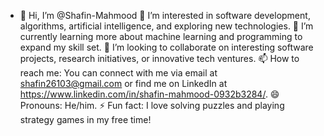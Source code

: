 - 👋 Hi, I’m @Shafin-Mahmood
👀 I’m interested in software development, algorithms, artificial intelligence, and exploring new technologies.
🌱 I’m currently learning more about machine learning and programming to expand my skill set.
💞️ I’m looking to collaborate on interesting software projects, research initiatives, or innovative tech ventures.
📫 How to reach me: You can connect with me via email at shafin26103@gmail.com or find me on LinkedIn at https://www.linkedin.com/in/shafin-mahmood-0932b3284/.
😄 Pronouns: He/him.
⚡ Fun fact: I love solving puzzles and playing strategy games in my free time!

<!---
Shafin-Mahmood/Shafin-Mahmood is a ✨ special ✨ repository because its `README.md` (this file) appears on your GitHub profile.
You can click the Preview link to take a look at your changes.
--->
